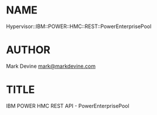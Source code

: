 NAME
====

Hypervisor::IBM::POWER::HMC::REST::PowerEnterprisePool

AUTHOR
======
Mark Devine <mark@markdevine.com>

TITLE
=====
IBM POWER HMC REST API - PowerEnterprisePool
